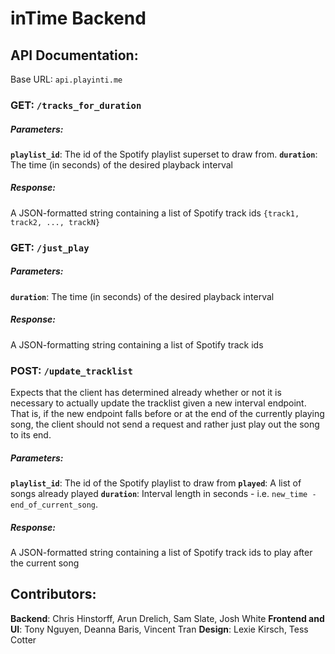 # inTime Backend

## API Documentation:

Base URL: `api.playinti.me`

### GET: `/tracks_for_duration`
##### Parameters:
  **`playlist_id`**: The id of the Spotify playlist superset to draw from.
  **`duration`**: The time (in seconds) of the desired playback interval
##### Response:
  A JSON-formatted string containing a list of Spotify track ids `{track1, track2, ..., trackN}`

### GET: `/just_play`
##### Parameters:
  **`duration`**: The time (in seconds) of the desired playback interval
##### Response:
  A JSON-formatting string containing a list of Spotify track ids

### POST: `/update_tracklist`
Expects that the client has determined already whether or not it is necessary to actually update the tracklist given a new interval endpoint. That is, if the new endpoint falls before or at the end of the currently playing song, the client should not send a request and rather just play out the song to its end.
##### Parameters:
  **`playlist_id`**: The id of the Spotify playlist to draw from
  **`played`**: A list of songs already played
  **`duration`**: Interval length in seconds - i.e. `new_time - end_of_current_song`.
##### Response:
  A JSON-formatted string containing a list of Spotify track ids to play after the current song

## Contributors:

**Backend**: Chris Hinstorff, Arun Drelich, Sam Slate, Josh White
**Frontend and UI**: Tony Nguyen, Deanna Baris, Vincent Tran
**Design**: Lexie Kirsch, Tess Cotter


